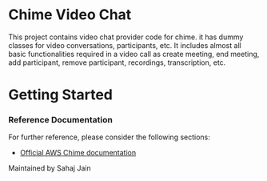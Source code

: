 # Chime Video Chat

This project contains video chat provider code for chime. it has dummy classes for video conversations, participants, etc.
It includes almost all basic functionalities required in a video call as create meeting, end meeting, add participant, remove participant, recordings, transcription, etc.

# Getting Started

### Reference Documentation

For further reference, please consider the following sections:

* [Official AWS Chime documentation](https://docs.aws.amazon.com/chime-sdk/latest/dg/mtgs-sdk-mtgs.html)

Maintained by Sahaj Jain
